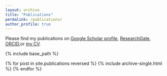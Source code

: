 ```yaml
---
layout: archive
title: "Publications"
permalink: /publications/
author_profile: true
---
```


Please find my publications on <a href="https://scholar.google.com/citations?user=AxZDDc0AAAAJ">Google Scholar profile</a>, <a href="https://www.researchgate.net/profile/Liuqian-Yu">ResearchGate</a>, <a href="https://orcid.org/0000-0002-5492-8213">ORCID</a>,or <a href="https://yuliuqian.github.io/files/CV_LiuqianYu_202109.pdf">my CV</a>.



{% include base_path %}

{% for post in site.publications reversed %}
  {% include archive-single.html %}
{% endfor %}
